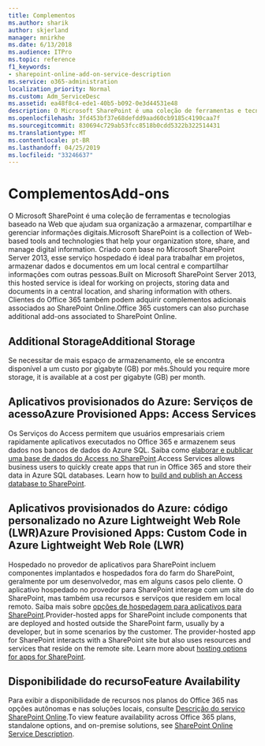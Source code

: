 ```yaml
---
title: Complementos
ms.author: sharik
author: skjerland
manager: mnirkhe
ms.date: 6/13/2018
ms.audience: ITPro
ms.topic: reference
f1_keywords:
- sharepoint-online-add-on-service-description
ms.service: o365-administration
localization_priority: Normal
ms.custom: Adm_ServiceDesc
ms.assetid: ea48f8c4-ede1-40b5-b092-0e3d44531e48
description: O Microsoft SharePoint é uma coleção de ferramentas e tecnologias baseado na Web que ajudam sua organização a armazenar, compartilhar e gerenciar informações digitais. Criado com base no Microsoft SharePoint Server 2013, esse serviço hospedado é ideal para trabalhar em projetos, armazenar dados e documentos em um local central e compartilhar informações com outras pessoas. Clientes do Office 365 também podem adquirir complementos adicionais associados ao SharePoint Online.
ms.openlocfilehash: 3fd453bf37e68defdd9aad60cb9185c4190caa7f
ms.sourcegitcommit: 830694c729ab53fcc8518b0cdd5322b322514431
ms.translationtype: MT
ms.contentlocale: pt-BR
ms.lasthandoff: 04/25/2019
ms.locfileid: "33246637"
---
```

# <a name="add-ons"></a><span data-ttu-id="13871-105">Complementos</span><span class="sxs-lookup"><span data-stu-id="13871-105">Add-ons</span></span>

<span data-ttu-id="13871-106">O Microsoft SharePoint é uma coleção de ferramentas e tecnologias baseado na Web que ajudam sua organização a armazenar, compartilhar e gerenciar informações digitais.</span><span class="sxs-lookup"><span data-stu-id="13871-106">Microsoft SharePoint is a collection of Web-based tools and technologies that help your organization store, share, and manage digital information.</span></span> <span data-ttu-id="13871-107">Criado com base no Microsoft SharePoint Server 2013, esse serviço hospedado é ideal para trabalhar em projetos, armazenar dados e documentos em um local central e compartilhar informações com outras pessoas.</span><span class="sxs-lookup"><span data-stu-id="13871-107">Built on Microsoft SharePoint Server 2013, this hosted service is ideal for working on projects, storing data and documents in a central location, and sharing information with others.</span></span> <span data-ttu-id="13871-108">Clientes do Office 365 também podem adquirir complementos adicionais associados ao SharePoint Online.</span><span class="sxs-lookup"><span data-stu-id="13871-108">Office 365 customers can also purchase additional add-ons associated to SharePoint Online.</span></span>
  
## <a name="additional-storage"></a><span data-ttu-id="13871-109">Additional Storage</span><span class="sxs-lookup"><span data-stu-id="13871-109">Additional Storage</span></span>
<span data-ttu-id="13871-110"><a name="bkmk_AdditionalStorage"> </a></span><span class="sxs-lookup"><span data-stu-id="13871-110"></span></span>

<span data-ttu-id="13871-111">Se necessitar de mais espaço de armazenamento, ele se encontra disponível a um custo por gigabyte (GB) por mês.</span><span class="sxs-lookup"><span data-stu-id="13871-111">Should you require more storage, it is available at a cost per gigabyte (GB) per month.</span></span>
  
## <a name="azure-provisioned-apps-access-services"></a><span data-ttu-id="13871-112">Aplicativos provisionados do Azure: Serviços de acesso</span><span class="sxs-lookup"><span data-stu-id="13871-112">Azure Provisioned Apps: Access Services</span></span>
<span data-ttu-id="13871-113"><a name="bkmk_AzureProvisionedAppsAccessServices"> </a></span><span class="sxs-lookup"><span data-stu-id="13871-113"></span></span>

<span data-ttu-id="13871-p103">Os Serviços do Access permitem que usuários empresariais criem rapidamente aplicativos executados no Office 365 e armazenem seus dados nos bancos de dados do Azure SQL. Saiba como [elaborar e publicar uma base de dados do Access no SharePoint](https://go.microsoft.com/fwlink/p/?LinkID=393754).</span><span class="sxs-lookup"><span data-stu-id="13871-p103">Access Services allows business users to quickly create apps that run in Office 365 and store their data in Azure SQL databases. Learn how to [build and publish an Access database to SharePoint](https://go.microsoft.com/fwlink/p/?LinkID=393754).</span></span>
  
## <a name="azure-provisioned-apps-custom-code-in-azure-lightweight-web-role-lwr"></a><span data-ttu-id="13871-116">Aplicativos provisionados do Azure: código personalizado no Azure Lightweight Web Role (LWR)</span><span class="sxs-lookup"><span data-stu-id="13871-116">Azure Provisioned Apps: Custom Code in Azure Lightweight Web Role (LWR)</span></span>
<span data-ttu-id="13871-117"><a name="bkmk_AzureProvisionedAppsCustomCodeinAzureLWR"> </a></span><span class="sxs-lookup"><span data-stu-id="13871-117"></span></span>

<span data-ttu-id="13871-p104">Hospedado no provedor de aplicativos para SharePoint incluem componentes implantados e hospedados fora do farm do SharePoint, geralmente por um desenvolvedor, mas em alguns casos pelo cliente. O aplicativo hospedado no provedor para SharePoint interage com um site do SharePoint, mas também usa recursos e serviços que residem em local remoto. Saiba mais sobre [opções de hospedagem para aplicativos para SharePoint](https://go.microsoft.com/fwlink/?LinkId=271314).</span><span class="sxs-lookup"><span data-stu-id="13871-p104">Provider-hosted apps for SharePoint include components that are deployed and hosted outside the SharePoint farm, usually by a developer, but in some scenarios by the customer. The provider-hosted app for SharePoint interacts with a SharePoint site but also uses resources and services that reside on the remote site. Learn more about [hosting options for apps for SharePoint](https://go.microsoft.com/fwlink/?LinkId=271314).</span></span>
  
## <a name="feature-availability"></a><span data-ttu-id="13871-121">Disponibilidade do recurso</span><span class="sxs-lookup"><span data-stu-id="13871-121">Feature Availability</span></span>
<span data-ttu-id="13871-122"><a name="bkmk_AzureProvisionedAppsCustomCodeinAzureLWR"> </a></span><span class="sxs-lookup"><span data-stu-id="13871-122"></span></span>

<span data-ttu-id="13871-123">Para exibir a disponibilidade de recursos nos planos do Office 365 nas opções autônomas e nas soluções locais, consulte [Descrição do serviço SharePoint Online](sharepoint-online-service-description.md).</span><span class="sxs-lookup"><span data-stu-id="13871-123">To view feature availability across Office 365 plans, standalone options, and on-premise solutions, see [SharePoint Online Service Description](sharepoint-online-service-description.md).</span></span>
  

